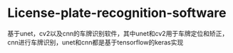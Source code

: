 # License-plate-recognition-software
基于unet，cv2以及cnn的车牌识别软件，其中unet和cv2用于车牌定位和矫正，cnn进行车牌识别，unet和cnn都是基于tensorflow的keras实现
